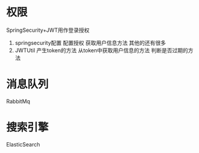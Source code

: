# 权限
SpringSecurity+JWT用作登录授权
1. springsecurity配置
    配置授权
    获取用户信息方法
    其他的还有很多
2. JWTUtil
    产生token的方法
    从token中获取用户信息的方法
    判断是否过期的方法
# 消息队列
 RabbitMq
# 搜索引擎
ElasticSearch